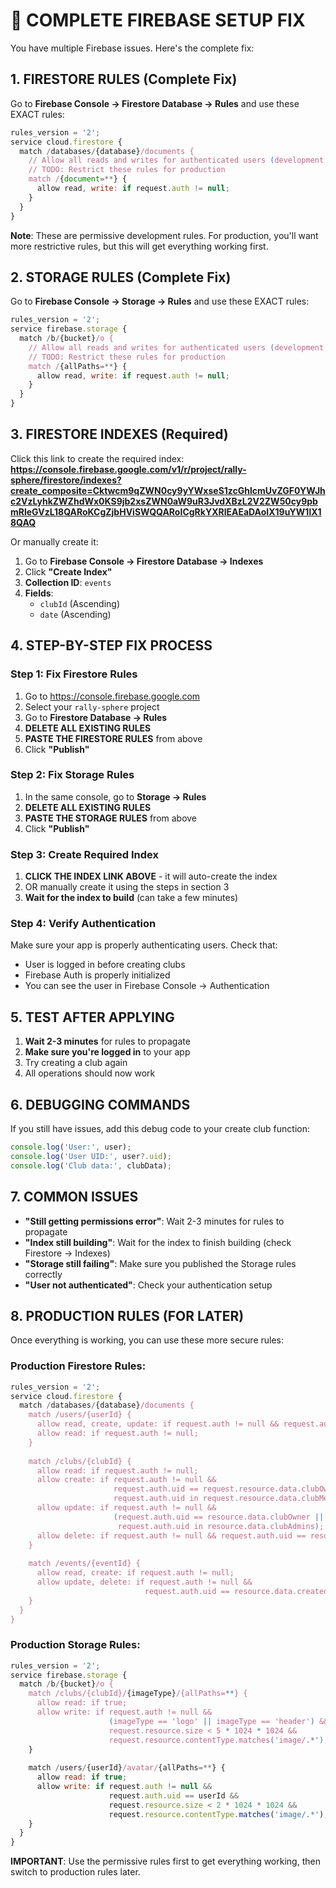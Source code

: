 # 🚨 COMPLETE FIREBASE SETUP FIX

You have multiple Firebase issues. Here's the complete fix:

## 1. FIRESTORE RULES (Complete Fix)

Go to **Firebase Console → Firestore Database → Rules** and use these EXACT rules:

```javascript
rules_version = '2';
service cloud.firestore {
  match /databases/{database}/documents {
    // Allow all reads and writes for authenticated users (development mode)
    // TODO: Restrict these rules for production
    match /{document=**} {
      allow read, write: if request.auth != null;
    }
  }
}
```

**Note**: These are permissive development rules. For production, you'll want more restrictive rules, but this will get everything working first.

## 2. STORAGE RULES (Complete Fix)

Go to **Firebase Console → Storage → Rules** and use these EXACT rules:

```javascript
rules_version = '2';
service firebase.storage {
  match /b/{bucket}/o {
    // Allow all reads and writes for authenticated users (development mode)
    // TODO: Restrict these rules for production
    match /{allPaths=**} {
      allow read, write: if request.auth != null;
    }
  }
}
```

## 3. FIRESTORE INDEXES (Required)

Click this link to create the required index:
**https://console.firebase.google.com/v1/r/project/rally-sphere/firestore/indexes?create_composite=Cktwcm9qZWN0cy9yYWxseS1zcGhlcmUvZGF0YWJhc2VzLyhkZWZhdWx0KS9jb2xsZWN0aW9uR3JvdXBzL2V2ZW50cy9pbmRleGVzL18QARoKCgZjbHViSWQQARoICgRkYXRlEAEaDAoIX19uYW1lX18QAQ**

Or manually create it:
1. Go to **Firebase Console → Firestore Database → Indexes**
2. Click **"Create Index"**
3. **Collection ID**: `events`
4. **Fields**:
   - `clubId` (Ascending)
   - `date` (Ascending)

## 4. STEP-BY-STEP FIX PROCESS

### Step 1: Fix Firestore Rules
1. Go to https://console.firebase.google.com
2. Select your `rally-sphere` project
3. Go to **Firestore Database → Rules**
4. **DELETE ALL EXISTING RULES**
5. **PASTE THE FIRESTORE RULES** from above
6. Click **"Publish"**

### Step 2: Fix Storage Rules
1. In the same console, go to **Storage → Rules**
2. **DELETE ALL EXISTING RULES**
3. **PASTE THE STORAGE RULES** from above
4. Click **"Publish"**

### Step 3: Create Required Index
1. **CLICK THE INDEX LINK ABOVE** - it will auto-create the index
2. OR manually create it using the steps in section 3
3. **Wait for the index to build** (can take a few minutes)

### Step 4: Verify Authentication
Make sure your app is properly authenticating users. Check that:
- User is logged in before creating clubs
- Firebase Auth is properly initialized
- You can see the user in Firebase Console → Authentication

## 5. TEST AFTER APPLYING

1. **Wait 2-3 minutes** for rules to propagate
2. **Make sure you're logged in** to your app
3. Try creating a club again
4. All operations should now work

## 6. DEBUGGING COMMANDS

If you still have issues, add this debug code to your create club function:

```typescript
console.log('User:', user);
console.log('User UID:', user?.uid);
console.log('Club data:', clubData);
```

## 7. COMMON ISSUES

- **"Still getting permissions error"**: Wait 2-3 minutes for rules to propagate
- **"Index still building"**: Wait for the index to finish building (check Firestore → Indexes)
- **"Storage still failing"**: Make sure you published the Storage rules correctly
- **"User not authenticated"**: Check your authentication setup

## 8. PRODUCTION RULES (FOR LATER)

Once everything is working, you can use these more secure rules:

### Production Firestore Rules:
```javascript
rules_version = '2';
service cloud.firestore {
  match /databases/{database}/documents {
    match /users/{userId} {
      allow read, create, update: if request.auth != null && request.auth.uid == userId;
      allow read: if request.auth != null;
    }
    
    match /clubs/{clubId} {
      allow read: if request.auth != null;
      allow create: if request.auth != null && 
                       request.auth.uid == request.resource.data.clubOwner &&
                       request.auth.uid in request.resource.data.clubMembers;
      allow update: if request.auth != null && 
                       (request.auth.uid == resource.data.clubOwner || 
                        request.auth.uid in resource.data.clubAdmins);
      allow delete: if request.auth != null && request.auth.uid == resource.data.clubOwner;
    }
    
    match /events/{eventId} {
      allow read, create: if request.auth != null;
      allow update, delete: if request.auth != null && 
                              request.auth.uid == resource.data.createdBy;
    }
  }
}
```

### Production Storage Rules:
```javascript
rules_version = '2';
service firebase.storage {
  match /b/{bucket}/o {
    match /clubs/{clubId}/{imageType}/{allPaths=**} {
      allow read: if true;
      allow write: if request.auth != null && 
                      (imageType == 'logo' || imageType == 'header') &&
                      request.resource.size < 5 * 1024 * 1024 &&
                      request.resource.contentType.matches('image/.*');
    }
    
    match /users/{userId}/avatar/{allPaths=**} {
      allow read: if true;
      allow write: if request.auth != null && 
                      request.auth.uid == userId &&
                      request.resource.size < 2 * 1024 * 1024 &&
                      request.resource.contentType.matches('image/.*');
    }
  }
}
```

**IMPORTANT**: Use the permissive rules first to get everything working, then switch to production rules later.
